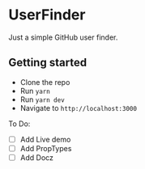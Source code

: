 # UserFinder

Just a simple GitHub user finder.
## Getting started
- Clone the repo
- Run `yarn`
- Run `yarn dev`
- Navigate to `http://localhost:3000`


To Do:
- [ ] Add Live demo
- [ ] Add PropTypes
- [ ] Add Docz
